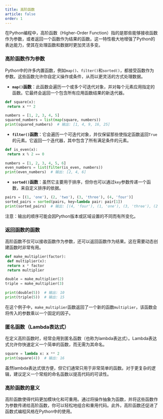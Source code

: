 ```yaml
---
title: 高阶函数
article: false
order: 1
---
```


在Python编程中，高阶函数（Higher-Order Function）指的是那些能够接收函数作为参数，或者返回一个函数作为结果的函数。这一特性极大地增强了Python的表达能力，使其在处理函数和数据时更加灵活多变。

### 高阶函数作为参数

Python中的许多内置函数，例如`map()`、`filter()`和`sorted()`，都接受函数作为参数。这些函数允许你自定义操作或条件，从而以更灵活的方式处理数据。

- **`map()`函数**：此函数会遍历一个或多个可迭代对象，并对每个元素应用指定的函数。它最终会返回一个包含所有应用函数结果的新迭代器。

```python
def square(x):
 return x ** 2
 
numbers = [1, 2, 3, 4, 5]
squared_numbers = list(map(square, numbers))
print(squared_numbers)  # 输出: [1, 4, 9, 16, 25]
```

- **`filter()`函数**：它会遍历一个可迭代对象，并仅保留那些使指定函数返回`True`的元素。它返回一个迭代器，其中包含了所有满足条件的元素。

```python
def is_even(x):
 return x % 2 == 0
 
numbers = [1, 2, 3, 4, 5, 6]
even_numbers = list(filter(is_even, numbers))
print(even_numbers)  # 输出: [2, 4, 6]
```

- **`sorted()`函数**：虽然它主要用于排序，但你也可以通过`key`参数传递一个函数，来自定义排序的依据。

```python
pairs = [(1, 'one'), (2, 'two'), (3, 'three'), (4, 'four')]
sorted_pairs = sorted(pairs, key=lambda pair: pair[1])
print(sorted_pairs)  # 输出: [(4, 'four'), (1, 'one'), (3, 'three'), (2, 'two')]
```

注意：输出的顺序可能会因Python版本或区域设置的不同而有所变化。

### 返回函数的函数

高阶函数不仅可以接收函数作为参数，还可以返回函数作为结果。这在需要动态创建函数时非常有用。

```python
def make_multiplier(factor):
 def multiplier(x):
 return x * factor
 return multiplier
 
double = make_multiplier(2)
triple = make_multiplier(3)
 
print(double(5))  # 输出: 10
print(triple(5))  # 输出: 15
```

在这个例子中，`make_multiplier`函数返回了一个新的函数`multiplier`，该函数会将传入的参数乘以一个固定的因子。

### 匿名函数（Lambda表达式）

在定义高阶函数时，经常会用到匿名函数（也称为lambda表达式）。Lambda表达式允许你快速定义一个简单的函数，而无需为其命名。

```python
square = lambda x: x ** 2
print(square(4))  # 输出: 16
```

虽然lambda表达式很方便，但它们通常只用于非常简单的函数。对于更复杂的逻辑，建议定义一个常规的命名函数以提高代码的可读性。

### 高阶函数的意义

高阶函数使得代码更加模块化和可重用。通过将操作抽象为函数，并将这些函数作为参数传递给高阶函数，你可以轻松地组合和重用代码。此外，高阶函数还促进了函数式编程风格在Python中的使用。